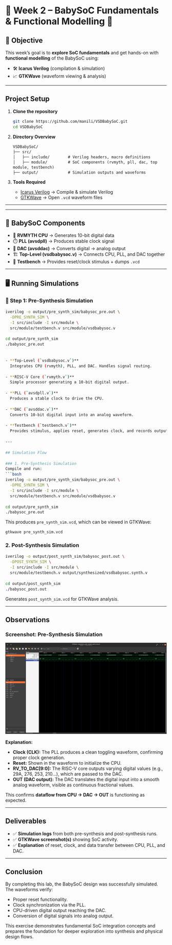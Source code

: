 # 🌟 Week 2 – BabySoC Fundamentals & Functional Modelling 🌟  

## 🎯 Objective  
This week’s goal is to **explore SoC fundamentals** and get hands-on with **functional modelling** of the BabySoC using:  
- 🛠️ **Icarus Verilog** (compilation & simulation)  
- 📈 **GTKWave** (waveform viewing & analysis)  

---

## Project Setup  

1. **Clone the repository**  
   ```bash
   git clone https://github.com/manili/VSDBabySoC.git
   cd VSDBabySoC
   ```

2. **Directory Overview**  
   ```
   VSDBabySoC/
   ├── src/
   │   ├── include/        # Verilog headers, macro definitions
   │   ├── module/         # SoC components (rvmyth, pll, dac, top module, testbench)
   ├── output/             # Simulation outputs and waveforms
   ```

3. **Tools Required**  
   - [Icarus Verilog](http://iverilog.icarus.com/) → Compile & simulate Verilog  
   - [GTKWave](http://gtkwave.sourceforge.net/) → Open `.vcd` waveform files  

---

---

## 🧩 BabySoC Components  

- 🧠 **RVMYTH CPU** → Generates 10-bit digital data  
- ⏱️ **PLL (avsdpll)** → Produces stable clock signal  
- 🎵 **DAC (avsddac)** → Converts digital → analog output  
- 🏗️ **Top-Level (vsdbabysoc.v)** → Connects CPU, PLL, and DAC together  
- 🔬 **Testbench** → Provides reset/clock stimulus + dumps `.vcd`  

---

## 🖥️ Running Simulations  

### 🔹 Step 1: Pre-Synthesis Simulation  
```bash
iverilog -o output/pre_synth_sim/babysoc_pre.out \
  -DPRE_SYNTH_SIM \
  -I src/include -I src/module \
  src/module/testbench.v src/module/vsdbabysoc.v

cd output/pre_synth_sim
./babysoc_pre.out


- **Top-Level (`vsdbabysoc.v`)**  
  Integrates CPU (rvmyth), PLL, and DAC. Handles signal routing.  

- **RISC-V Core (`rvmyth.v`)**  
  Simple processor generating a 10-bit digital output.  

- **PLL (`avsdpll.v`)**  
  Produces a stable clock to drive the CPU.  

- **DAC (`avsddac.v`)**  
  Converts 10-bit digital input into an analog waveform.  

- **Testbench (`testbench.v`)**  
  Provides stimulus, applies reset, generates clock, and records outputs.  

---

## Simulation Flow  

### 1. Pre-Synthesis Simulation  
Compile and run:  
```bash
iverilog -o output/pre_synth_sim/babysoc_pre.out \
  -DPRE_SYNTH_SIM \
  -I src/include -I src/module \
  src/module/testbench.v src/module/vsdbabysoc.v

cd output/pre_synth_sim
./babysoc_pre.out
```

This produces `pre_synth_sim.vcd`, which can be viewed in GTKWave:  
```bash
gtkwave pre_synth_sim.vcd
```

### 2. Post-Synthesis Simulation  
```bash
iverilog -o output/post_synth_sim/babysoc_post.out \
  -DPOST_SYNTH_SIM \
  -I src/include -I src/module \
  src/module/testbench.v output/synthesized/vsdbabysoc.synth.v

cd output/post_synth_sim
./babysoc_post.out
```

Generates `post_synth_sim.vcd` for GTKWave analysis.  

---

## Observations  

### Screenshot: Pre-Synthesis Simulation  

![PROOF:](proof.png)

**Explanation:**  
- **Clock (CLK):** The PLL produces a clean toggling waveform, confirming proper clock generation.  
- **Reset:** Shown in the waveform to initialize the CPU.  
- **RV_TO_DAC[9:0]:** The RISC-V core outputs varying digital values (e.g., 29A, 276, 253, 210…), which are passed to the DAC.  
- **OUT (DAC output):** The DAC translates the digital input into a smooth analog waveform, visible as continuous fractional values.  

This confirms **dataflow from CPU → DAC → OUT** is functioning as expected.  

---

## Deliverables  

- ✅ **Simulation logs** from both pre-synthesis and post-synthesis runs.  
- ✅ **GTKWave screenshot(s)** showing SoC activity.  
- ✅ **Explanation** of reset, clock, and data transfer between CPU, PLL, and DAC.  

---

## Conclusion  
By completing this lab, the BabySoC design was successfully simulated. The waveforms verify:  
- Proper reset functionality.  
- Clock synchronization via the PLL.  
- CPU-driven digital output reaching the DAC.  
- Conversion of digital signals into analog output.  

This exercise demonstrates fundamental SoC integration concepts and prepares the foundation for deeper exploration into synthesis and physical design flows.  
